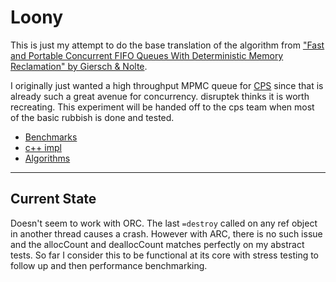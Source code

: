 # Loony

This is just my attempt to do the base translation of the algorithm from ["Fast
and Portable Concurrent FIFO Queues With Deterministic Memory Reclamation" by
Giersch & Nolte](papers/GierschEtAl.pdf).

I originally just wanted a high throughput MPMC queue for
[CPS](https://github.com/disruptek/cps) since that is already such a great
avenue for concurrency. disruptek thinks it is worth recreating. This
experiment will be handed off to the cps team when most of the basic rubbish is
done and tested.

- [Benchmarks](https://github.com/oliver-giersch/lfqueue-benchmarks/tree/master/lib)
- [c++ impl](https://github.com/oliver-giersch/looqueue/tree/master)
- [Algorithms](https://github.com/oliver-giersch/looqueue/blob/master/ALGORITHMS.md)

---

## Current State

Doesn't seem to work with ORC. The last `=destroy` called on any ref object in
another thread causes a crash. However with ARC, there is no such issue and the
allocCount and deallocCount matches perfectly on my abstract tests. So far I
consider this to be functional at its core with stress testing to follow up and
then performance benchmarking.
